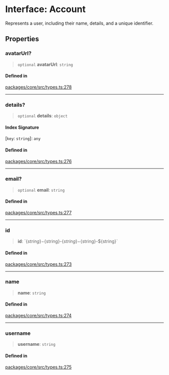 # Interface: Account

Represents a user, including their name, details, and a unique identifier.

## Properties

### avatarUrl?

> `optional` **avatarUrl**: `string`

#### Defined in

[packages/core/src/types.ts:278](https://github.com/DarkFateLife/darkfate/blob/7fcf54e7fb2ba027d110afcc319c0b01b3f181dc/packages/core/src/types.ts#L278)

---

### details?

> `optional` **details**: `object`

#### Index Signature

\[`key`: `string`\]: `any`

#### Defined in

[packages/core/src/types.ts:276](https://github.com/DarkFateLife/darkfate/blob/7fcf54e7fb2ba027d110afcc319c0b01b3f181dc/packages/core/src/types.ts#L276)

---

### email?

> `optional` **email**: `string`

#### Defined in

[packages/core/src/types.ts:277](https://github.com/DarkFateLife/darkfate/blob/7fcf54e7fb2ba027d110afcc319c0b01b3f181dc/packages/core/src/types.ts#L277)

---

### id

> **id**: \`$\{string\}-$\{string\}-$\{string\}-$\{string\}-$\{string\}\`

#### Defined in

[packages/core/src/types.ts:273](https://github.com/DarkFateLife/darkfate/blob/7fcf54e7fb2ba027d110afcc319c0b01b3f181dc/packages/core/src/types.ts#L273)

---

### name

> **name**: `string`

#### Defined in

[packages/core/src/types.ts:274](https://github.com/DarkFateLife/darkfate/blob/7fcf54e7fb2ba027d110afcc319c0b01b3f181dc/packages/core/src/types.ts#L274)

---

### username

> **username**: `string`

#### Defined in

[packages/core/src/types.ts:275](https://github.com/DarkFateLife/darkfate/blob/7fcf54e7fb2ba027d110afcc319c0b01b3f181dc/packages/core/src/types.ts#L275)
